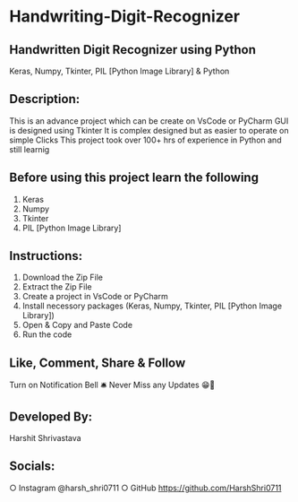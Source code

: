 # Handwriting-Digit-Recognizer

Handwritten Digit Recognizer using Python
---------------------------------
Keras, Numpy, Tkinter, PIL [Python Image Library] & Python

Description:
--------------------------------- 
This is an advance project which can be create on VsCode or PyCharm
GUI is designed using Tkinter
It is complex designed but as easier to operate on simple Clicks
This project took over 100+ hrs of experience in Python and still learnig

Before using this project learn the following
---------------------------------
1. Keras
2. Numpy
3. Tkinter
4. PIL [Python Image Library]

Instructions:
---------------------------------
1. Download the Zip File
2. Extract the Zip File
3. Create a project in VsCode or PyCharm
4. Install necessory packages (Keras, Numpy, Tkinter, PIL [Python Image Library]) 
5. Open & Copy and Paste Code
5. Run the code 


Like, Comment, Share & Follow 
---------------------------------
Turn on Notification Bell 🛎 
Never Miss any Updates 😁🙏

Developed By:
---------------------------------
Harshit Shrivastava

Socials: 
---------------------------------
○ Instagram @harsh_shri0711
○ GitHub https://github.com/HarshShri0711
